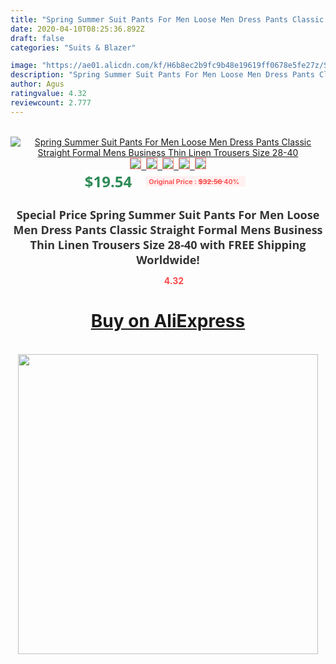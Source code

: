 ```yaml
---
title: "Spring Summer Suit Pants For Men Loose Men Dress Pants Classic Straight Formal Mens Business Thin Linen Trousers Size 28-40"
date: 2020-04-10T08:25:36.892Z
draft: false
categories: "Suits & Blazer"

image: "https://ae01.alicdn.com/kf/H6b8ec2b9fc9b48e19619ff0678e5fe27z/Spring-Summer-Suit-Pants-For-Men-Loose-Men-Dress-Pants-Classic-Straight-Formal-Mens-Business-Thin.jpg"
description: "Spring Summer Suit Pants For Men Loose Men Dress Pants Classic Straight Formal Mens Business Thin Linen Trousers Size 28-40"
author: Agus
ratingvalue: 4.32
reviewcount: 2.777
---
```

<br>
<div style="text-align: center;">
<a href="https://s.click.aliexpress.com/e/_AgFLZj" target="_blank" rel="nofollow noopener noreferrer"><img alt="Spring Summer Suit Pants For Men Loose Men Dress Pants Classic Straight Formal Mens Business Thin Linen Trousers Size 28-40" class="magnifier-image" src="https://ae01.alicdn.com/kf/H6b8ec2b9fc9b48e19619ff0678e5fe27z/Spring-Summer-Suit-Pants-For-Men-Loose-Men-Dress-Pants-Classic-Straight-Formal-Mens-Business-Thin.jpg_640x640.jpg">
<br>
<img style="border:1px solid salmon" src="https://ae01.alicdn.com/kf/H6b8ec2b9fc9b48e19619ff0678e5fe27z/Spring-Summer-Suit-Pants-For-Men-Loose-Men-Dress-Pants-Classic-Straight-Formal-Mens-Business-Thin.jpg_120x120.jpg">&nbsp;&nbsp;<img style="border:1px solid salmon" src="https://ae01.alicdn.com/kf/H2c1386f6bf32423489809709a61daf75J/Spring-Summer-Suit-Pants-For-Men-Loose-Men-Dress-Pants-Classic-Straight-Formal-Mens-Business-Thin.jpg_120x120.jpg">&nbsp;&nbsp;<img style="border:1px solid salmon" src="https://ae01.alicdn.com/kf/H293f4d4f507d42cdaf68c6771000e40f8/Spring-Summer-Suit-Pants-For-Men-Loose-Men-Dress-Pants-Classic-Straight-Formal-Mens-Business-Thin.jpg_120x120.jpg">&nbsp;&nbsp;<img style="border:1px solid salmon" src="https://ae01.alicdn.com/kf/H0cb60c8c136044d8acf8e5ee7e9127c5T/Spring-Summer-Suit-Pants-For-Men-Loose-Men-Dress-Pants-Classic-Straight-Formal-Mens-Business-Thin.jpg_120x120.jpg">&nbsp;&nbsp;<img style="border:1px solid salmon" src="https://ae01.alicdn.com/kf/H609de61ccf934630bff419f7187515aco/Spring-Summer-Suit-Pants-For-Men-Loose-Men-Dress-Pants-Classic-Straight-Formal-Mens-Business-Thin.jpg_120x120.jpg"></a></div><br0>
<div style="text-align: center;"><span style="background-color: white; border: 0px; box-sizing: border-box; color: seagreen; display: inline-block; font-family: &quot;open sans&quot; , &quot;arial&quot; , &quot;helvetica&quot; , sans-serif , &quot;heiti&quot;; font-size: 24px; font-stretch: inherit; font-weight: 700; line-height: inherit; margin: 0px 10px 0px 0px; padding: 0px; vertical-align: middle;">$19.54 </span>
<span style="background: rgb(255 , 241 , 241); border-radius: 3px; border: 0px; box-sizing: border-box; color: #ff4747; display: inline-block; font-family: inherit; font-size: 12px; font-stretch: inherit; font-style: inherit; font-variant: inherit; font-weight: 600; line-height: inherit; margin: 0px; padding: 2px 5px; transform: scale(0.9); vertical-align: middle;">Original Price : <b style="text-decoration: line-through;">$32.56 </b> 40%&nbsp;&nbsp;</span></div>
<h1 style="color: #333333; display: inline-block; font-family: &quot;open sans&quot; , &quot;arial&quot; , &quot;helvetica&quot; , sans-serif , &quot;heiti&quot;; font-size: 18px; font-stretch: inherit; font-weight: 700; text-align: center;">Special Price Spring Summer Suit Pants For Men Loose Men Dress Pants Classic Straight Formal Mens Business Thin Linen Trousers Size 28-40 with FREE Shipping Worldwide!</h1>
<div style="color: #ff4747; text-align: center;">
<img src="https://4.bp.blogspot.com/-M0ZcTcb-5uY/XleCXlxnR4I/AAAAAAAAAEc/OrjgMkXV1oMQFaCRZj5HQwOCBcu3w1FegCPcBGAYYCw/s1600/star.png" style="height: 15px;">&nbsp;<b>4.32</b></div>
<div class="button_cont" align="center"><a class="buynow_a" href="https://s.click.aliexpress.com/e/_AgFLZj" target="_blank" rel="nofollow noopener noreferrer"><H1>Buy on AliExpress</H1></a></div><br>
<div class="separator" style="clear: both; text-align: center;">
<img src="https://lh3.googleusercontent.com/-pTy5HemUv9M/XlePHvY0dAI/AAAAAAAAAE4/0nX5iRUoIWY8eMW9Dpxeirr157OZliDIgCLcBGAsYHQ/s1600/badge.gif" width="480">
</div>
